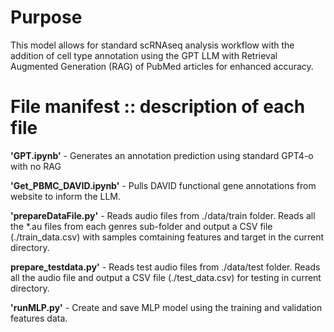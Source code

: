 # Purpose
This model allows for standard scRNAseq analysis workflow with the addition of cell type annotation using the GPT LLM with Retrieval Augmented Generation (RAG) of PubMed articles for enhanced accuracy.

# File manifest :: description of each file

**'GPT.ipynb'** - Generates an annotation prediction using standard GPT4-o with no RAG

**'Get_PBMC_DAVID.ipynb'** - Pulls DAVID functional gene annotations from website to inform the LLM.

**'prepareDataFile.py'** - Reads audio files from ./data/train folder. Reads all the *.au files from each genres sub-folder and output a CSV file (./train_data.csv) with samples comtaining features and target in the current directory.

**prepare_testdata.py'** - Reads test audio files from ./data/test folder. Reads all the audio file and output a CSV file (./test_data.csv) for testing in current directory. 

**'runMLP.py'** - Create and save MLP model using the training and validation features data.
